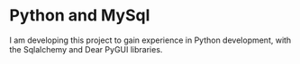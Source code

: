# Python and MySql
 
I am developing this project to gain experience in Python development, with the Sqlalchemy and Dear PyGUI libraries.
